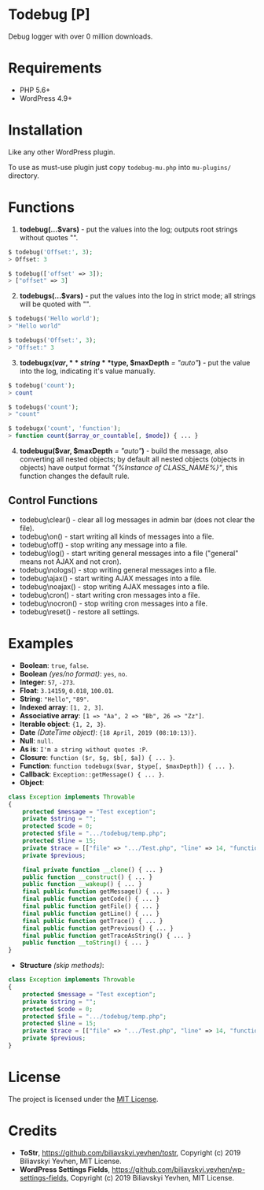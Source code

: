 # Todebug \[P\]
Debug logger with over 0 million downloads.

# Requirements
* PHP 5.6+
* WordPress 4.9+

# Installation
Like any other WordPress plugin.

To use as must-use plugin just copy `todebug-mu.php` into `mu-plugins/` directory.

# Functions
1. **todebug(...$vars)** - put the values into the log; outputs root strings without quotes "".
```php
$ todebug('Offset:', 3);
> Offset: 3

$ todebug(['offset' => 3]);
> ["offset" => 3]
```

2. **todebugs(...$vars)** - put the values into the log in strict mode; all strings will be quoted with "".
```php
$ todebugs('Hello world');
> "Hello world"

$ todebugs('Offset:', 3);
> "Offset:" 3
```

3. **todebugx($var,** string **$type, $maxDepth** _= "auto"_**)** - put the value into the log, indicating it's value manually.
```php
$ todebug('count');
> count

$ todebugs('count');
> "count"

$ todebugx('count', 'function');
> function count($array_or_countable[, $mode]) { ... }
```

4. **todebugu($var, $maxDepth** _= "auto"_**)** - build the message, also converting all nested objects; by default all nested objects (objects in objects) have output format _"{%Instance of CLASS_NAME%}"_, this function changes the default rule.

## Control Functions
* todebug\clear()  - clear all log messages in admin bar (does not clear the file).
* todebug\on()     - start writing all kinds of messages into a file.
* todebug\off()    - stop writing any message into a file.
* todebug\log()    - start writing general messages into a file ("general" means not AJAX and not cron).
* todebug\nologs() - stop writing general messages into a file.
* todebug\ajax()   - start writing AJAX messages into a file.
* todebug\noajax() - stop writing AJAX messages into a file.
* todebug\cron()   - start writing cron messages into a file.
* todebug\nocron() - stop writing cron messages into a file.
* todebug\reset()  - restore all settings.

# Examples
* **Boolean**: `true`, `false`.
* **Boolean** _(yes/no format)_: `yes`, `no`.
* **Integer**: `57`, `-273`.
* **Float**: `3.14159`, `0.018`, `100.01`.
* **String**: `"Hello"`, `"89"`.
* **Indexed array**: `[1, 2, 3]`.
* **Associative array**: `[1 => "Aa", 2 => "Bb", 26 => "Zz"]`.
* **Iterable object**: `{1, 2, 3}`.
* **Date** _(DateTime object)_: `{18 April, 2019 (08:10:13)}`.
* **Null**: `null`.
* **As is**: `I'm a string without quotes :P`.
* **Closure**: `function ($r, $g, $b[, $a]) { ... }`.
* **Function**: `function todebugx($var, $type[, $maxDepth]) { ... }`.
* **Callback**: `Exception::getMessage() { ... }`.
* **Object**:
```php
class Exception implements Throwable
{
    protected $message = "Test exception";
    private $string = "";
    protected $code = 0;
    protected $file = ".../todebug/temp.php";
    protected $line = 15;
    private $trace = [["file" => ".../Test.php", "line" => 14, "function" => "require"]];
    private $previous;

    final private function __clone() { ... }
    public function __construct() { ... }
    public function __wakeup() { ... }
    final public function getMessage() { ... }
    final public function getCode() { ... }
    final public function getFile() { ... }
    final public function getLine() { ... }
    final public function getTrace() { ... }
    final public function getPrevious() { ... }
    final public function getTraceAsString() { ... }
    public function __toString() { ... }
}
```
* **Structure** _(skip methods)_:
```php
class Exception implements Throwable
{
    protected $message = "Test exception";
    private $string = "";
    protected $code = 0;
    protected $file = ".../todebug/temp.php";
    protected $line = 15;
    private $trace = [["file" => ".../Test.php", "line" => 14, "function" => "require"]];
    private $previous;
}
```

# License
The project is licensed under the [MIT License](https://opensource.org/licenses/MIT).

# Credits
* **ToStr**, <https://github.com/biliavskyi.yevhen/tostr>, Copyright (c) 2019 Biliavskyi Yevhen, MIT License.
* **WordPress Settings Fields**, <https://github.com/biliavskyi.yevhen/wp-settings-fields>, Copyright (c) 2019 Biliavskyi Yevhen, MIT License.
